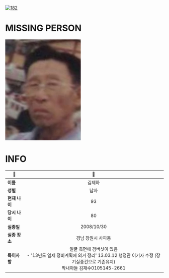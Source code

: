 [![182](https://img.shields.io/badge/%EC%8B%A4%EC%A2%85%EC%8B%A0%EA%B3%A0%EB%8A%94%20%EA%B5%AD%EB%B2%88%EC%97%86%EC%9D%B4-182-blue)](http://safe182.go.kr/index.do)

# MISSING PERSON

<img src="./missing_person.jpg">

# INFO

|🔑|💎|
|--|:--:|
|**이름**|김제하|
|**성별**|남자|
|**현재 나이**|93|
|**당시 나이**|80|
|**실종일**|2008/10/30|
|**실종 장소**|경남 창원시 사파동 |
|**특이사항**|얼굴 측면에 검버섯이 있음</br>- '13년도 일제 정비계획에 의거 정리' 13.03.12 행정관 이기자 수정 (장기실종건으로 기존유지)</br>막내아들 김재수0105145-2661|

